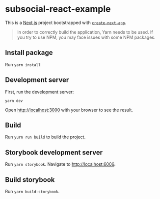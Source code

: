 # subsocial-react-example

This is a [Next.js](https://nextjs.org/) project bootstrapped with [`create-next-app`](https://github.com/vercel/next.js/tree/canary/packages/create-next-app).

>In order to correctly build the application, Yarn needs to be used. 
>If you try to use NPM, you may face issues with some NPM packages.

## Install package

Run `yarn install`

## Development server

First, run the development server:

`yarn dev`

Open [http://localhost:3000](http://localhost:3000) with your browser to see the result.

## Build

Run `yurn run build` to build the project.

## Storybook development server

Run `yarn storybook`. Navigate to [http://localhost:6006](http://localhost:6006).

## Build storybook

Run `yarn build-storybook`.
